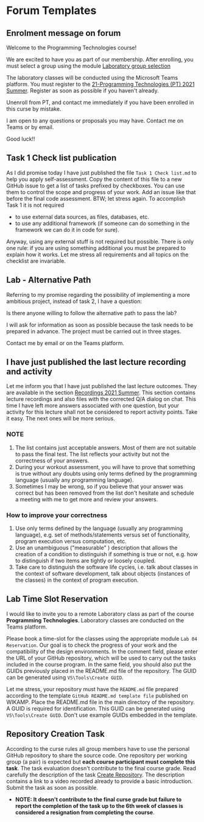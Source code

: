 # Forum Templates

## Enrolment message on forum

Welcome to the Programming Technologies course!

We are excited to have you as part of our membership. After enrolling, you must select a group using the module [Laboratory group selection](https://ife.edu.p.lodz.pl/mod/choicegroup/view.php?id=11193)

The laboratory classes will be conducted using the Microsoft Teams platform. You must register to the  [21-Programming Technologies (PT) 2021 Summer](https://teams.microsoft.com/l/team/19%3a03bcf14941ef4c3aa956653bea3ce36b%40thread.tacv2/conversations?groupId=29e0c6e8-23fe-4380-a8b4-499e3af79359&tenantId=67ea5955-9b5c-4693-a8f9-960f2a3b49bb). Register as soon as possible if you haven't already.

Unenroll from PT, and contact me immediately if you have been enrolled in this curse by mistake.

I am open to any questions or proposals you may have. Contact me on Teams or by email.

Good luck!!

## Task 1 Check list publication

As I did promise today I have just published the file `Task 1 Check list.md` to help you apply self-assessment. Copy the content of this file to a new GitHub issue to get a list of tasks prefixed by checkboxes. You can use them to control the scope and progress of your work. Add an issue like that before the final code assessment. 
BTW; let stress again. To accomplish Task 1 it is not required

- to use external data sources, as files, databases, etc.
- to use any additional framework (if someone can do something in the framework we can do it in code for sure).

Anyway, using any external stuff is not required but possible. There is only one rule: if you are using something additional you must be prepared to explain how it works. Let me stress all requirements and all topics on the checklist are invariable.

## Lab - Alternative Path

Referring to my promise regarding the possibility of implementing a more ambitious project, instead of task 2, I have a question:

Is there anyone willing to follow the alternative path to pass the lab?

I will ask for information as soon as possible because the task needs to be prepared in advance. The project must be carried out in three stages.

Contact me by email or on the Teams platform.

## I have just published the last lecture recording and activity

Let me inform you that I have just published the last lecture outcomes. They are available in the section [Recordings 2021 Summer](https://ife.edu.p.lodz.pl/course/view.php?id=224#section-3). This section contains lecture recordings and also files with the corrected Q/A dialog on chat. This time I have left more answers associated with one question, but your activity for this lecture shall not be considered to report activity points. Take it easy. The next ones will be more serious.

### NOTE

1. The list contains just acceptable answers. Most of them are not suitable to pass the final test. The list reflects your activity but not the correctness of your answers.
1. During your workout assessment, you will have to prove that something is true without any doubts using only terms defined by the programming language (usually any programming language).
1. Sometimes I may be wrong, so if you believe that your answer was correct but has been removed from the list don't hesitate and schedule a meeting with me to get more and review your answers.

### How to improve your correctness

1. Use only terms defined by the language (usually any programming language), e.g. set of methods/statements versus set of functionality, program execution versus computation, etc.
2. Use an unambiguous ("measurable" ) description that allows the creation of a condition to distinguish if something is true or not, e.g. how to distinguish if two items are tightly or loosely coupled.
3. Take care to distinguish the software life cycles, i.e. talk about classes in the context of software development, talk about objects (instances of the classes) in the context of program execution.

## Lab Time Slot Reservation

I would like to invite you to a remote Laboratory class as part of the course **Programming Technologies**. Laboratory classes are conducted on the Teams platform.

Please book a time-slot for the classes using the appropriate module `Lab 04 Reservation`. Our goal is to check the progress of your work and the compatibility of the design environments. In the comment field, please enter the URL of your GitHub repository, which will be used to carry out the tasks included in the course program. In the same field, you should also put the GUIDs previously placed in the README.md file of the repository. The GUID can be generated using `VS\Tools\Create GUID`.

Let me stress, your repository must have the `README.md` file prepared according to the template `GitHub README.md template file` published on WIKAMP. Place the README.md file in the main directory of the repository. A GUID is required for identification. This GUID can be generated using `VS\Tools\Create GUID`. Don't use example GUIDs embedded in the template.

## Repository Creation Task

According to the curse rules all group members have to use the personal GitHub repository to share the source code. One repository per working group (a pair) is expected but **each course participant must complete this task**. The task evaluation doesn't contribute to the final course grade. Read carefully the description of the task [Create Repository](https://ife.edu.p.lodz.pl/mod/assign/view.php?id=20097). The description contains a link to a video recorded already to provide a basic introduction. Submit the task as soon as possible.

- **NOTE: It doesn't contribute to the final curse grade but failure to report the completion of the task up to the 6th week of classes is considered a resignation from completing the course**.
